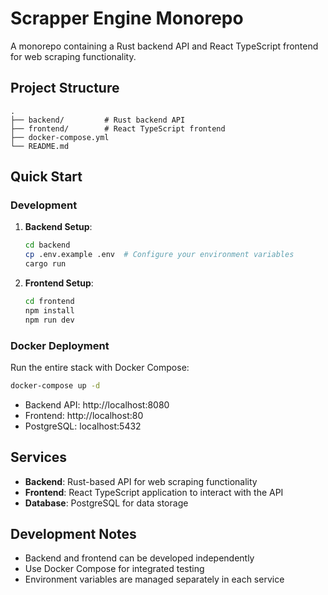 # Scrapper Engine Monorepo

A monorepo containing a Rust backend API and React TypeScript frontend for web scraping functionality.

## Project Structure

```
.
├── backend/         # Rust backend API
├── frontend/        # React TypeScript frontend
├── docker-compose.yml
└── README.md
```

## Quick Start

### Development

1. **Backend Setup**:
   ```bash
   cd backend
   cp .env.example .env  # Configure your environment variables
   cargo run
   ```

2. **Frontend Setup**:
   ```bash
   cd frontend
   npm install
   npm run dev
   ```

### Docker Deployment

Run the entire stack with Docker Compose:

```bash
docker-compose up -d
```

- Backend API: http://localhost:8080
- Frontend: http://localhost:80
- PostgreSQL: localhost:5432

## Services

- **Backend**: Rust-based API for web scraping functionality
- **Frontend**: React TypeScript application to interact with the API
- **Database**: PostgreSQL for data storage

## Development Notes

- Backend and frontend can be developed independently
- Use Docker Compose for integrated testing
- Environment variables are managed separately in each service